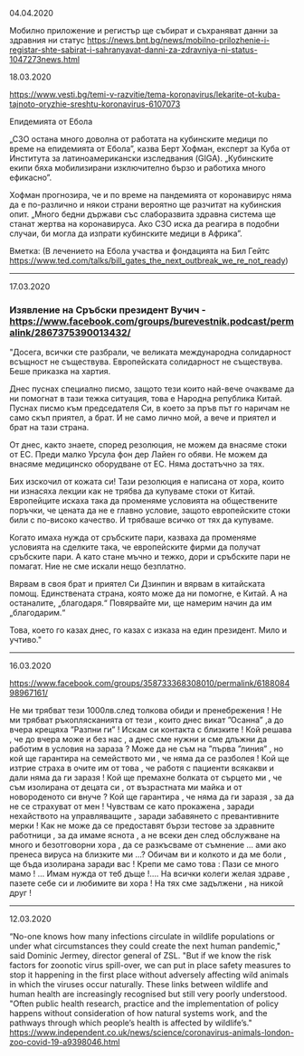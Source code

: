 04.04.2020

Мобилно приложение и регистър ще събират и съхраняват данни за здравния ни статус 
https://news.bnt.bg/news/mobilno-prilozhenie-i-registar-shte-sabirat-i-sahranyavat-danni-za-zdravniya-ni-status-1047273news.html

18.03.2020

https://www.vesti.bg/temi-v-razvitie/tema-koronavirus/lekarite-ot-kuba-tajnoto-oryzhie-sreshtu-koronavirus-6107073

Епидемията от Ебола

„СЗО остана много доволна от работата на кубинските медици по време на епидемията от Ебола”, казва Берт Хофман, експерт за Куба от Института за латиноамерикански изследвания (GIGA). „Кубинските екипи бяха мобилизирани изключително бързо и работиха много ефикасно”.

Хофман прогнозира, че и по време на пандемията от коронавирус няма да е по-различно и някои страни вероятно ще разчитат на кубинския опит. „Много бедни държави със слаборазвита здравна система ще станат жертва на коронавируса. Ако СЗО иска да реагира в подобни случаи, би могла да изпрати кубинските медици в Африка”.

Вметка:
(В лечението на Ебола участва и фондацията на Бил Гейтс https://www.ted.com/talks/bill_gates_the_next_outbreak_we_re_not_ready)

---------

17.03.2020

### Изявление на Сръбски президент Вучич - https://www.facebook.com/groups/burevestnik.podcast/permalink/2867375390013432/

"Досега, всички сте разбрали, че великата международна солидарност всъщност не съществува. Европейската солидарност не съществува. Беше приказка на хартия.

Днес пуснах специално писмо, защото тези които най-вече очакваме да ни помогнат в тази тежка ситуация, това е Народна република Китай. Пуснах писмо към председателя Си, в което за пръв път го наричам не само скъп приятел, а брат. И не само лично мой, а вече и приятел и брат на тази страна.

От днес, както знаете, според резолюция, не можем да внасяме стоки от ЕС. Преди малко Урсула фон дер Лайен го обяви. Не можем да внасяме медицинско оборудване от ЕС. Няма достатъчно за тях.

Бих изскочил от кожата си! Тази резолюция е написана от хора, които ни изнасяха лекции как не трябва да купуваме стоки от Китай. Европейците искаха така да променяме условията на обществените поръчки, че цената да не е главно условие, защото европейските стоки били с по-високо качество. И трябваше всичко от тях да купуваме.

Когато имаха нужда от сръбските пари, казваха да променяме условията на сделките така, че европейските фирми да получат сръбските пари. А като стане мъчно и тежко, дори и сръбските пари не помагат. Ние не сме искали нещо безплатно.

Вярвам в своя брат и приятел Си Дзинпин и вярвам в китайската помощ. Единствената страна, която може да ни помогне, е Китай. А на останалите, „благодаря.“ Повярвайте ми, ще намерим начин да им „благодарим.“

Това, което го казах днес, го казах с изказа на един президент. Мило и учтиво."

--------

16.03.2020

https://www.facebook.com/groups/358733368308010/permalink/618808498967161/

Не ми трябват тези 1000лв.след толкова обиди и пренебрежения ! Не ми трябват ръкоплясканията от тези , които днес викат ”Осанна” ,а до вчера крещяха ”Разпни ги” ! Искам си контакта с близките ! Кой решава , че до вчера може и без нас , а днес сме нужни и сме длъжни да работим в условия на зараза ? Може да не съм на ”първа ”линия” , но кой ще гарантира на семейството ми , че няма да се разболея ! Кой ще изтрие страха в очите им от това , че работя с пациенти всякакви и дали няма да ги заразя ! Кой ще премахне болката от сърцето ми , че съм изолирана от децата си , от възрастната ми майка и от новороденото си внуче ? Кой ще гарантира , че няма да ги заразя , за да не се страхуват от мен ! Чувствам се като прокажена , заради нехайството на управляващите , заради забавянето с превантивните мерки ! Как не може да се предоставят бързи тестове за здравните работници , за да имаме яснота , а не всеки ден след обслужване на много и безотговорни хора , да се разкъсваме от съмнение ... ами ако пренеса вируса на близките ми ...? Обичам ви и колкото и да ме боли , ще бъда изолирана заради вас ! Крепи ме само това : Пази се много мамо ! ... Имам нужда от теб дъще !.... На всички колеги желая здраве , пазете себе си и любимите ви хора ! На тях сме задължени , на никой друг !

----- 

12.03.2020

“No-one knows how many infections circulate in wildlife populations or under what circumstances they could create the next human pandemic," said Dominic Jermey, director general of ZSL. "But if we know the risk factors for zoonotic virus spill-over, we can put in place safety measures to stop it happening in the first place without adversely affecting wild animals in which the viruses occur naturally. These links between wildlife and human health are increasingly recognised but still very poorly understood.
"Often public health research, practice and the implementation of policy happens without consideration of how natural systems work, and the pathways through which people’s health is affected by wildlife’s."
https://www.independent.co.uk/news/science/coronavirus-animals-london-zoo-covid-19-a9398046.html
